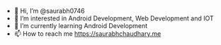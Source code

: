 - 👋 Hi, I’m @saurabh0746
- 👀 I’m interested in Android Development, Web Development and IOT
- 🌱 I’m currently learning Android Development
- 📫 How to reach me https://saurabhchaudhary.me

